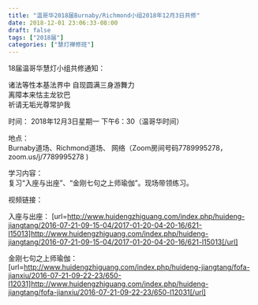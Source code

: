 ```yaml
---
title: "温哥华2018届Burnaby/Richmond小组2018年12月3日共修"
date: 2018-12-01 23:06:33-08:00
draft: false
tags: ["2018届"]
categories: ["慧灯禅修班"]
---
```

18届温哥华慧灯小组共修通知：
                        
诸法等性本基法界中
自现圆满三身游舞力                    
离障本来怙主龙钦巴  
祈请无垢光尊常护我

时间：
2018年12月3日星期一 下午6：30（温哥华时间）          

地点：                                            
Burnaby道场、Richmond道场、 网络（Zoom房间号码7789995278，zoom.us/j/7789995278 )          
                    
学习内容：                                    
复习“入座与出座”、“金刚七句之上师瑜伽”。现场带领练习。

视频链接：     
 
入座与出座：
[url=http://www.huidengzhiguang.com/index.php/huideng-jiangtang/2016-07-21-09-15-04/2017-01-20-04-20-16/621-l15013]http://www.huidengzhiguang.com/index.php/huideng-jiangtang/2016-07-21-09-15-04/2017-01-20-04-20-16/621-l15013[/url]

金刚七句之上师瑜伽：                
[url=http://www.huidengzhiguang.com/index.php/huideng-jiangtang/fofa-jianxiu/2016-07-21-09-22-23/650-l12031]http://www.huidengzhiguang.com/index.php/huideng-jiangtang/fofa-jianxiu/2016-07-21-09-22-23/650-l12031[/url]
